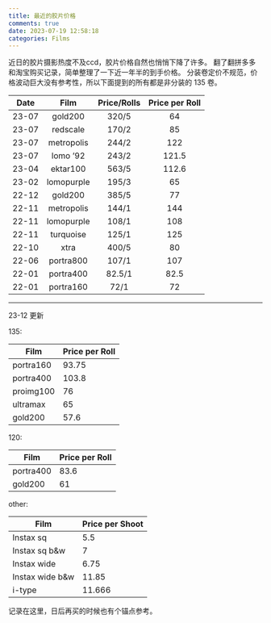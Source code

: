 ```yaml
---
title: 最近的胶片价格
comments: true
date: 2023-07-19 12:58:18
categories: Films
---
```

近日的胶片摄影热度不及ccd，胶片价格自然也悄悄下降了许多。
翻了翻拼多多和淘宝购买记录，简单整理了一下近一年半的到手价格。
分装卷定价不规范，价格波动巨大没有参考性，所以下面提到的所有都是非分装的 135 卷。

| Date   | Film       | Price/Rolls | Price per Roll |
|:------:|:----------:|:------------:|:----------------:|
| 23-07  | gold200    | 320/5        | 64               |
| 23-07  | redscale   | 170/2        | 85               |
| 23-07  | metropolis | 244/2        | 122              |
| 23-07  | lomo ’92   | 243/2        | 121.5            |
| 23-04  | ektar100   | 563/5        | 112.6            |
| 23-02  | lomopurple | 195/3        | 65               |
| 22-12  | gold200    | 385/5        | 77               |
| 22-11  | metropolis | 144/1        | 144              |
| 22-11  | lomopurple | 108/1        | 108              |
| 22-11  | turquoise  | 125/1        | 125              |
| 22-10  | xtra       | 400/5        | 80               |
| 22-06  | portra800  | 107/1        | 107              |
| 22-01  | portra400  | 82.5/1       | 82.5             |
| 22-01  | portra160  | 72/1         | 72               |


---

23-12 更新

135:

| Film       | Price per Roll |
|----------|---------|
| portra160  | 93.75          |
| portra400  | 103.8          |
| proimg100  | 76             |
| ultramax   | 65             |
| gold200    | 57.6           |

120:

| Film       | Price per Roll |
|----------|---------|
| portra400  | 83.6           |
| gold200    | 61             |

other:

| Film            | Price per Shoot |
|----------|---------|
| Instax sq       | 5.5             |
| Instax sq b&w   | 7               |
| Instax wide     | 6.75            |
| Instax wide b&w | 11.85           |
| i-type          | 11.666          |

记录在这里，日后再买的时候也有个锚点参考。
